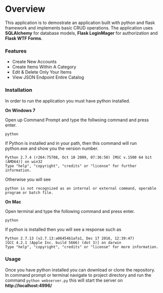 # Overview
This application is to demostrate an application built with python and flask framework and implements basic CRUD operations.
The application uses **SQLAlchemy** for database models, **Flask LoginMager** for authorization and **Flask WTF Forms**.

### Features
- Create New Accounts
- Create Items Within A Category
- Edit & Delete Only Your Items
- View JSON Endpoint Entire Catalog

### Installation
In order to run the application you must have python installed.

**On Windows 7**

Open up Command Prompt and type the follwoing command and press enter.

```python```

If Python is installed and in your path, then this command will run python.exe and show you the version number.

```
Python 2.7.4 (r264:75708, Oct 10 2009, 07:36:50) [MSC v.1500 64 bit (AMD64)] on win32
Type "help", "copyright", "credits" or "license" for further information.
```

Otherwise you will see

```python is not recognized as an internal or external command, operable program or batch file.```


**On Mac**

Open terminal and type the following command and press enter.


`python`

If python is installed then you will see a response such as

```
Python 2.7.13 (v2.7.13:a06454b1afa1, Dec 17 2016, 12:39:47)
[GCC 4.2.1 (Apple Inc. build 5666) (dot 3)] on darwin
Type "help", "copyright", "credits" or "license" for more information.
```

### Usage

Once you have python installed you can download or clone the repository.
In command prompt or terminal navigate to project directory and
run the command  `python webserver.py` this will start the server on **http://localhost:4996/**


